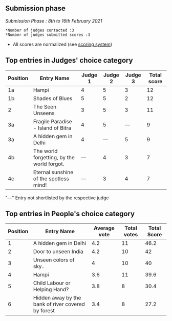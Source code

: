 ## Submission phase
*Submission Phase : 8th to 16th February 2021*

    *Number of judges contacted :3
    *Number of judges submitted scores :3
  
* All scores are normalized (see [scoring system](https://github.com/photography2018/competition/blob/master/scoring.md))

## Top entries in Judges' choice category

|Position	|Entry Name|	Judge 1	| Judge 2	| Judge 3	 |Total score|
|--|--|--|--|--|--|
|1a|Hampi|4|5|3|12|
|1b|Shades of Blues|5|5|2|12|
|2|The Seen Unseens|3|5|3|11|
|3a|Fragile Paradise - Island of Bitra|4|5|—|9|
|3a|A hidden gem in Delhi|4|—|5|9|
|4b|The world forgetting, by the world forgot.|—|4|3|7|
|4c|Eternal sunshine of the spotless mind!|—|3|4|7|

 "—" Entry not shortlisted by the respective judge
 
## Top entries in People's choice category

|Position	|Entry Name|Average vote|Total votes|Total Score|
|--|--|--|--|--|
|1|A hidden gem in Delhi|4.2|11|46.2|
|2|Door to unseen India|4.2|10|42|
|3|Unseen colors of sky..|4|10|40|
|4|Hampi|3.6|11|39.6|
|5|Child Labour or Helping Hand?|3.8|8|30.4|
|6|Hidden away by the bank of river covered by forest|3.4|8|27.2|
